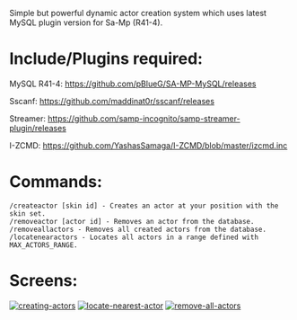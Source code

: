 Simple but powerful dynamic actor creation system which uses latest MySQL plugin version for Sa-Mp (R41-4).

# Include/Plugins required:

MySQL R41-4: https://github.com/pBlueG/SA-MP-MySQL/releases

Sscanf: https://github.com/maddinat0r/sscanf/releases

Streamer: https://github.com/samp-incognito/samp-streamer-plugin/releases

I-ZCMD: https://github.com/YashasSamaga/I-ZCMD/blob/master/izcmd.inc

# Commands:
	
	/createactor [skin id] - Creates an actor at your position with the skin set.
	/removeactor [actor id] - Removes an actor from the database.
	/removeallactors - Removes all created actors from the database.
	/locatenearactors - Locates all actors in a range defined with MAX_ACTORS_RANGE.

# Screens:

<a href="https://ibb.co/ca3Pkq"><img src="https://preview.ibb.co/fB6MWV/creating-actors.jpg" alt="creating-actors" border="0"></a>
<a href="https://ibb.co/cnP8BV"><img src="https://preview.ibb.co/nL76yA/locate-nearest-actor.jpg" alt="locate-nearest-actor" border="0"></a>
<a href="https://ibb.co/jwQtdA"><img src="https://preview.ibb.co/bMA4kq/remove-all-actors.jpg" alt="remove-all-actors" border="0"></a>

